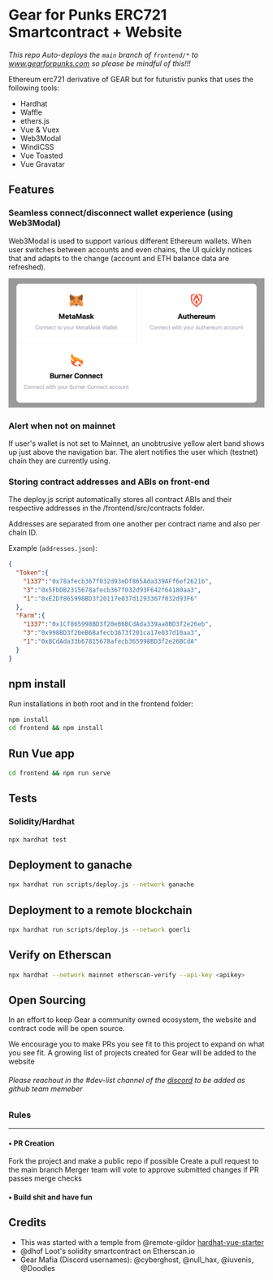 # Gear for Punks ERC721 Smartcontract + Website

*This repo Auto-deploys the `main` branch of `frontend/*` to www.gearforpunks.com so please be mindful of this!!!*

Ethereum erc721 derivative of GEAR but for futuristiv punks that uses the following tools:

- Hardhat
- Waffle
- ethers.js
- Vue & Vuex
- Web3Modal
- WindiCSS
- Vue Toasted
- Vue Gravatar

## Features

### Seamless connect/disconnect wallet experience (using Web3Modal)

Web3Modal is used to support various different Ethereum wallets. When user switches between accounts and even chains, the UI quickly notices that and adapts to the change (account and ETH balance data are refreshed).

![](assets/web3modal.png)

### Alert when not on mainnet

If user's wallet is not set to Mainnet, an unobtrusive yellow alert band shows up just above the navigation bar. The alert notifies the user which (testnet) chain they are currently using.

### Storing contract addresses and ABIs on front-end

The deploy.js script automatically stores all contract ABIs and their respective addresses in the /frontend/src/contracts folder.

Addresses are separated from one another per contract name and also per chain ID.

Example (`addresses.json`):

```json
{
  "Token":{
    "1337":"0x78afecb367f032d93eDf865Ada339AFf6ef2621b",
    "3":"0x5FbDB2315678afecb367f032d93F642f64180aa3",
    "1":"0xE2Df865998BD3f20117e037d1293367f032d93F6"
  },
  "Farm":{
    "1337":"0x1Cf865998BD3f20eB6BCdAda339aa8BD3f2e26eb",
    "3":"0x998BD3f20eB6Bafecb3673f201ca17e037d10aa3",
    "1":"0xBCdAda33b67815678afecb365998BD3f2e26BCdA"
  }
}
```

## npm install

Run installations in both root and in the frontend folder:

```bash
npm install
cd frontend && npm install
```

## Run Vue app

```bash
cd frontend && npm run serve
```

## Tests

### Solidity/Hardhat

```bash
npx hardhat test
```

## Deployment to ganache

```bash
npx hardhat run scripts/deploy.js --network ganache
```

## Deployment to a remote blockchain

```bash
npx hardhat run scripts/deploy.js --network goerli
```

## Verify on Etherscan

```bash
npx hardhat --network mainnet etherscan-verify --api-key <apikey>
```

## Open Sourcing

In an effort to keep Gear a community owned ecosystem, the website and contract code will be open source.

We encourage you to make PRs you see fit to this project to expand on what you see fit.
A growing list of projects created for Gear will be added to the website

###### Please reachout in the #dev-list channel of the [discord](https://discord.gg/rc8bGuyh3Z) to be added as github team memeber 

### Rules
---
 
 #### •  PR Creation
Fork the project and make a public repo if possible
Create a pull request to the main branch
Merger team will vote to approve submitted changes if PR passes merge checks

#### • Build shit and have fun

## Credits
- This was started with a temple from  @remote-gildor [hardhat-vue-starter](https://github.com/remote-gildor/hardhat-vue-starter)
- @dhof Loot's solidity smartcontract on Etherscan.io
- Gear Mafia (Discord usernames): @cyberghost, @null_hax, @iuvenis, @Doodles
